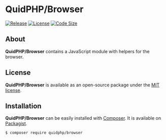 # QuidPHP/Browser
[![Release](https://img.shields.io/github/v/release/quidphp/node)](https://packagist.org/packages/quidphp/node)
[![License](https://img.shields.io/github/license/quidphp/node)](https://github.com/quidphp/node/blob/master/LICENSE)
[![Code Size](https://img.shields.io/github/languages/code-size/quidphp/node)](https://github.com/quidphp/node)

## About
**QuidPHP/Browser** contains a JavaScript module with helpers for the browser.

## License
**QuidPHP/Browser** is available as an open-source package under the [MIT license](LICENSE).

## Installation
**QuidPHP/Browser** can be easily installed with [Composer](https://getcomposer.org). It is available on [Packagist](https://packagist.org/packages/quidphp/browser).
``` bash
$ composer require quidphp/browser
